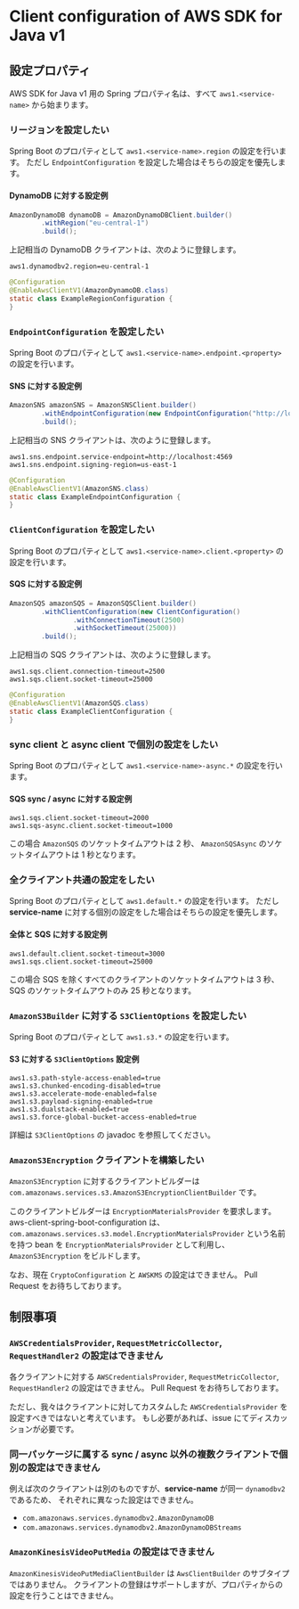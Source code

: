 # Client configuration of AWS SDK for Java v1

## 設定プロパティ

AWS SDK for Java v1 用の Spring プロパティ名は、すべて `aws1.<service-name>` から始まります。

### リージョンを設定したい

Spring Boot のプロパティとして `aws1.<service-name>.region` の設定を行います。
ただし `EndpointConfiguration` を設定した場合はそちらの設定を優先します。

#### DynamoDB に対する設定例

```java
AmazonDynamoDB dynamoDB = AmazonDynamoDBClient.builder()
		.withRegion("eu-central-1")
		.build();
```

上記相当の DynamoDB クライアントは、次のように登録します。

```properties
aws1.dynamodbv2.region=eu-central-1
```

```java
@Configuration
@EnableAwsClientV1(AmazonDynamoDB.class)
static class ExampleRegionConfiguration {
}
```


### `EndpointConfiguration` を設定したい

Spring Boot のプロパティとして `aws1.<service-name>.endpoint.<property>` の設定を行います。

#### SNS に対する設定例

```java
AmazonSNS amazonSNS = AmazonSNSClient.builder()
		.withEndpointConfiguration(new EndpointConfiguration("http://localhost:4569", "us-east-1"))
		.build();
```

上記相当の SNS クライアントは、次のように登録します。

```properties
aws1.sns.endpoint.service-endpoint=http://localhost:4569
aws1.sns.endpoint.signing-region=us-east-1
```

```java
@Configuration
@EnableAwsClientV1(AmazonSNS.class)
static class ExampleEndpointConfiguration {
}
```


### `ClientConfiguration` を設定したい

Spring Boot のプロパティとして `aws1.<service-name>.client.<property>` の設定を行います。

#### SQS に対する設定例

```java
AmazonSQS amazonSQS = AmazonSQSClient.builder()
		.withClientConfiguration(new ClientConfiguration()
				.withConnectionTimeout(2500)
				.withSocketTimeout(25000))
		.build();
```

上記相当の SQS クライアントは、次のように登録します。

```properties
aws1.sqs.client.connection-timeout=2500
aws1.sqs.client.socket-timeout=25000
```

```java
@Configuration
@EnableAwsClientV1(AmazonSQS.class)
static class ExampleClientConfiguration {
}
```

 
### sync client と async client で個別の設定をしたい

Spring Boot のプロパティとして `aws1.<service-name>-async.*` の設定を行います。

#### SQS sync / async に対する設定例

```properties
aws1.sqs.client.socket-timeout=2000
aws1.sqs-async.client.socket-timeout=1000
```

この場合 `AmazonSQS` のソケットタイムアウトは 2 秒、
`AmazonSQSAsync` のソケットタイムアウトは 1 秒となります。

### 全クライアント共通の設定をしたい

Spring Boot のプロパティとして `aws1.default.*` の設定を行います。
ただし **service-name** に対する個別の設定をした場合はそちらの設定を優先します。

#### 全体と SQS に対する設定例

```properties
aws1.default.client.socket-timeout=3000
aws1.sqs.client.socket-timeout=25000
```

この場合 SQS を除くすべてのクライアントのソケットタイムアウトは 3 秒、
SQS のソケットタイムアウトのみ 25 秒となります。

### `AmazonS3Builder` に対する `S3ClientOptions` を設定したい

Spring Boot のプロパティとして `aws1.s3.*` の設定を行います。

#### S3 に対する `S3ClientOptions` 設定例

```properties
aws1.s3.path-style-access-enabled=true
aws1.s3.chunked-encoding-disabled=true
aws1.s3.accelerate-mode-enabled=false
aws1.s3.payload-signing-enabled=true
aws1.s3.dualstack-enabled=true
aws1.s3.force-global-bucket-access-enabled=true
```

詳細は `S3ClientOptions` の javadoc を参照してください。

### `AmazonS3Encryption` クライアントを構築したい

`AmazonS3Encryption` に対するクライアントビルダーは
`com.amazonaws.services.s3.AmazonS3EncryptionClientBuilder` です。

このクライアントビルダーは `EncryptionMaterialsProvider` を要求します。
aws-client-spring-boot-configuration は、
`com.amazonaws.services.s3.model.EncryptionMaterialsProvider`
という名前を持つ bean を `EncryptionMaterialsProvider` として利用し、
`AmazonS3Encryption` をビルドします。

なお、現在 `CryptoConfiguration` と `AWSKMS` の設定はできません。
Pull Request をお待ちしております。


## 制限事項

### `AWSCredentialsProvider`, `RequestMetricCollector`, `RequestHandler2` の設定はできません

各クライアントに対する `AWSCredentialsProvider`, `RequestMetricCollector`, `RequestHandler2` の設定はできません。
Pull Request をお待ちしております。

ただし、我々はクライアントに対してカスタムした `AWSCredentialsProvider` を設定すべきではないと考えています。
もし必要があれば、issue にてディスカッションが必要です。

### 同一パッケージに属する sync / async 以外の複数クライアントで個別の設定はできません

例えば次のクライアントは別のものですが、**service-name** が同一 `dynamodbv2` であるため、
それぞれに異なった設定はできません。

* `com.amazonaws.services.dynamodbv2.AmazonDynamoDB`
* `com.amazonaws.services.dynamodbv2.AmazonDynamoDBStreams`

### `AmazonKinesisVideoPutMedia` の設定はできません

`AmazonKinesisVideoPutMediaClientBuilder` は `AwsClientBuilder` のサブタイプではありません。
クライアントの登録はサポートしますが、プロパティからの設定を行うことはできません。
